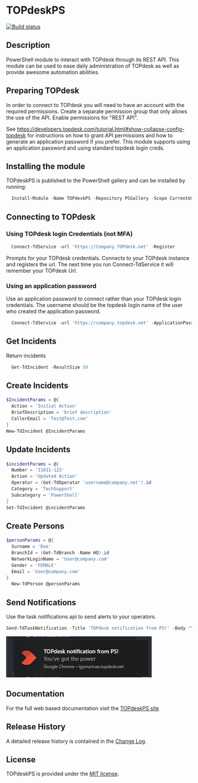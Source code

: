 # TOPdeskPS

[![Build status](https://dev.azure.com/AndrewPlaTech/TOPdeskPS/_apis/build/status/Build)](https://dev.azure.com/AndrewPlaTech/TOPdeskPS/_build/latest?definitionId=1)

## Description

PowerShell module to interact with TOPdesk through its REST API. This module can be used to ease daily administration of TOPdesk as well as provide awesome automation abilities.

## Preparing TOPdesk

In order to connect to TOPdesk you will need to have an account with the required permissions. Create a separate permission group that only allows the use of the API. Enable permissions for "REST API". 

See https://developers.topdesk.com/tutorial.html#show-collapse-config-topdesk for instructions on how to grant API permissions and how to generate an application password if you prefer. This module supports using an application password and using standard topdesk login creds.

## Installing the module
TOPdeskPS is published to the PowerShell gallery and can be installed by running:
```powershell
  Install-Module -Name TOPdeskPS -Repository PSGallery -Scope CurrentUser
```

## Connecting to TOPdesk

### Using TOPdesk login Credentials (not MFA)
```powershell
  Connect-TdService -url 'https://Company.TOPdesk.net' -Register
```
Prompts for your TOPdesk credentials.
Connects to your TOPdesk instance and registers the url. The next time you run Connect-TdService it will remember your TOPdesk Url.

### Using an application password

Use an application password to connect rather than your TOPdesk login credentials. The username should be the topdesk login name of the user who created the application password.

```powershell
  Connect-TdService -url 'https://company.topdesk.net' -ApplicationPassword
```

## Get Incidents

Return incidents
```powershell
  Get-TdIncident -ResultSize 50
```

## Create Incidents
```powershell
$IncidentParams = @{
  Action = 'Initial Action'
  BriefDescription = 'brief description'
  CallerEmail = 'Test@Test.com'
}
New-TdIncident @IncidentParams
```

## Update Incidents
```powershell
$incidentParams = @{
  Number = 'I1811-123'
  Action = 'Updated Action'
  Operator = (Get-TdOperator 'username@company.net').id
  Category = 'TechSupport'
  Subcategory = 'PowerShell'
}
Set-TdIncident @incidentParams
```

## Create Persons
```powershell
$personParams = @{
  Surname = 'Doe'
  BranchId = (Get-TdBranch -Name HQ).id
  NetworkLoginName = 'User@company.com'
  Gender = 'FEMALE'
  Email = 'User@company.com'
}
  New-TdPerson @personParams
```

## Send Notifications

Use the task notifications api to send alerts to your operators.

```powershell
Send-TdTaskNotification -Title 'TOPdesk notification from PS!' -Body "You've got the power" -OperatorId (Get-TdOperator 'First.Last').id
```
![](./images/TOPdesk-Notif.png)

## Documentation
For the full web based documentation visit the [TOPdeskPS site](https://andrewpla.github.io/TOPdeskPS)

## Release History

A detailed release history is contained in the [Change Log](CHANGELOG.md).

## License

TOPdeskPS is provided under the [MIT license](LICENSE.md).
